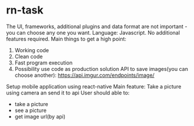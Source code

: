 # rn-task

The UI, frameworks, additional plugins and data format are not important - you can choose any one you want. 
Language: Javascript.
No additional features required. 
Main things to get a high point:
1. Working code
2. Clean code
3. Fast program execution
4. Possibility use code as production solution
API to save images(you can choose another): https://api.imgur.com/endpoints/image/

Setup mobile application using react-native
Main feature: Take a picture using camera an send it to api
User should able to:
- take a picture
- see a picture
- get image url(by api)
